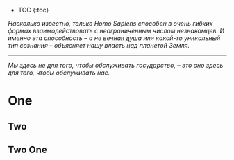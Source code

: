 * TOC
{:toc}

*Насколько известно, только Homo Sapiens способен в очень гибких формах взаимодействовать с неограниченным числом незнакомцев. И именно эта способность – а не вечная душа или какой-то уникальный тип сознания – объясняет нашу власть над планетой Земля.*

---

*Мы здесь не для того, чтобы обслуживать государство, – это оно здесь для того, чтобы обслуживать нас.*

# One 
## Two
## Two One


